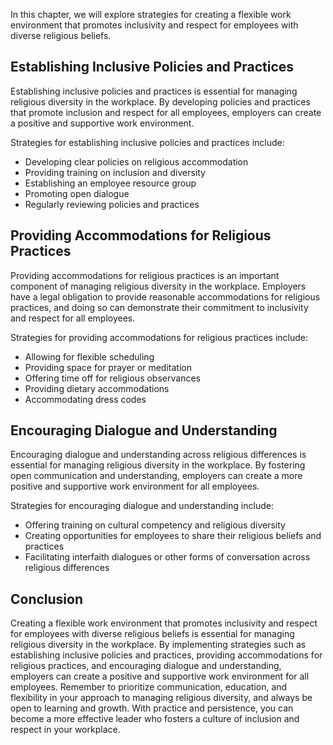 
In this chapter, we will explore strategies for creating a flexible work environment that promotes inclusivity and respect for employees with diverse religious beliefs.

Establishing Inclusive Policies and Practices
---------------------------------------------

Establishing inclusive policies and practices is essential for managing religious diversity in the workplace. By developing policies and practices that promote inclusion and respect for all employees, employers can create a positive and supportive work environment.

Strategies for establishing inclusive policies and practices include:

* Developing clear policies on religious accommodation
* Providing training on inclusion and diversity
* Establishing an employee resource group
* Promoting open dialogue
* Regularly reviewing policies and practices

Providing Accommodations for Religious Practices
------------------------------------------------

Providing accommodations for religious practices is an important component of managing religious diversity in the workplace. Employers have a legal obligation to provide reasonable accommodations for religious practices, and doing so can demonstrate their commitment to inclusivity and respect for all employees.

Strategies for providing accommodations for religious practices include:

* Allowing for flexible scheduling
* Providing space for prayer or meditation
* Offering time off for religious observances
* Providing dietary accommodations
* Accommodating dress codes

Encouraging Dialogue and Understanding
--------------------------------------

Encouraging dialogue and understanding across religious differences is essential for managing religious diversity in the workplace. By fostering open communication and understanding, employers can create a more positive and supportive work environment for all employees.

Strategies for encouraging dialogue and understanding include:

* Offering training on cultural competency and religious diversity
* Creating opportunities for employees to share their religious beliefs and practices
* Facilitating interfaith dialogues or other forms of conversation across religious differences

Conclusion
----------

Creating a flexible work environment that promotes inclusivity and respect for employees with diverse religious beliefs is essential for managing religious diversity in the workplace. By implementing strategies such as establishing inclusive policies and practices, providing accommodations for religious practices, and encouraging dialogue and understanding, employers can create a positive and supportive work environment for all employees. Remember to prioritize communication, education, and flexibility in your approach to managing religious diversity, and always be open to learning and growth. With practice and persistence, you can become a more effective leader who fosters a culture of inclusion and respect in your workplace.
